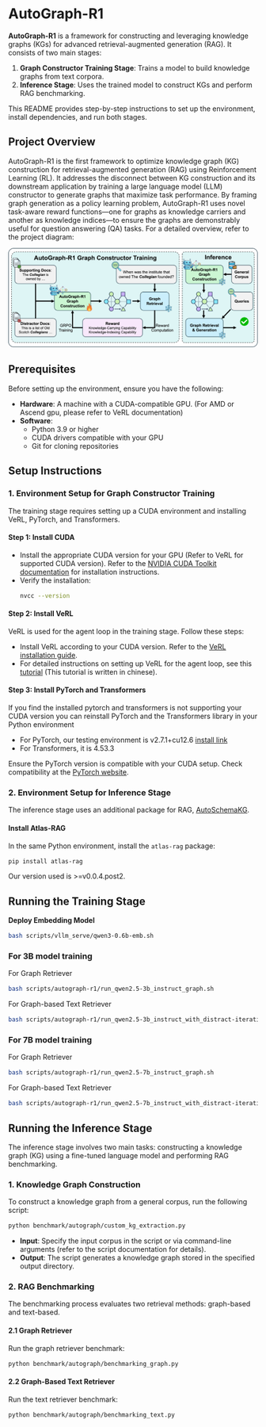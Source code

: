 # AutoGraph-R1

**AutoGraph-R1** is a framework for constructing and leveraging knowledge graphs (KGs) for advanced retrieval-augmented generation (RAG). It consists of two main stages:

1. **Graph Constructor Training Stage**: Trains a model to build knowledge graphs from text corpora.
2. **Inference Stage**: Uses the trained model to construct KGs and perform RAG benchmarking.

This README provides step-by-step instructions to set up the environment, install dependencies, and run both stages.

## Project Overview

AutoGraph-R1 is the first framework to optimize knowledge graph (KG) construction for retrieval-augmented generation (RAG) using Reinforcement Learning (RL). It addresses the disconnect between KG construction and its downstream application by training a large language model (LLM) constructor to generate graphs that maximize task performance. By framing graph generation as a policy learning problem, AutoGraph-R1 uses novel task-aware reward functions—one for graphs as knowledge carriers and another as knowledge indices—to ensure the graphs are demonstrably useful for question answering (QA) tasks. For a detailed overview, refer to the project diagram:

![AutoGraph-R1 Overview](image/autograph-r1.png)

## Prerequisites

Before setting up the environment, ensure you have the following:

- **Hardware**: A machine with a CUDA-compatible GPU. (For AMD or Ascend gpu, please refer to VeRL documentation)
- **Software**:
  - Python 3.9 or higher
  - CUDA drivers compatible with your GPU
  - Git for cloning repositories

## Setup Instructions

### 1. Environment Setup for Graph Constructor Training

The training stage requires setting up a CUDA environment and installing VeRL, PyTorch, and Transformers.

#### Step 1: Install CUDA
- Install the appropriate CUDA version for your GPU (Refer to VeRL for supported CUDA version). Refer to the [NVIDIA CUDA Toolkit documentation](https://developer.nvidia.com/cuda-downloads) for installation instructions.
- Verify the installation:
  ```bash
  nvcc --version
  ```

#### Step 2: Install VeRL
VeRL is used for the agent loop in the training stage. Follow these steps:

- Install VeRL according to your CUDA version. Refer to the [VeRL installation guide](https://verl.readthedocs.io/en/v0.5.x/start/install.html#install-from-custom-environment).
- For detailed instructions on setting up VeRL for the agent loop, see this [tutorial](https://github.com/zhaochenyang20/Awesome-ML-SYS-Tutorial/blob/703711904b3f69a187068916b29264c310f056cc/rlhf/verl/multi-turn/tool_examples/agent_loop.md) (This tutorial is written in chinese).

#### Step 3: Install PyTorch and Transformers
If you find the installed pytorch and transformers is not supporting your CUDA version you can reinstall PyTorch and the Transformers library in your Python environment
- For PyTorch, our testing environment is v2.7.1+cu12.6 [install link](https://pytorch.org/get-started/previous-versions/)
- For Transformers, it is 4.53.3

Ensure the PyTorch version is compatible with your CUDA setup. Check compatibility at the [PyTorch website](https://pytorch.org/get-started/locally/).

### 2. Environment Setup for Inference Stage

The inference stage uses an additional package for RAG, [AutoSchemaKG](https://github.com/HKUST-KnowComp/AutoSchemaKG).

#### Install Atlas-RAG
In the same Python environment, install the `atlas-rag` package:

```bash
pip install atlas-rag
```
Our version used is >=v0.0.4.post2.

## Running the Training Stage

**Deploy Embedding Model**
```bash
bash scripts/vllm_serve/qwen3-0.6b-emb.sh
```

### For 3B model training
For Graph Retriever
```bash
bash scripts/autograph-r1/run_qwen2.5-3b_instruct_graph.sh
```

For Graph-based Text Retriever
```bash
bash scripts/autograph-r1/run_qwen2.5-3b_instruct_with_distract-iterative-hipporag-2.sh
```

### For 7B model training
For Graph Retriever
```bash
bash scripts/autograph-r1/run_qwen2.5-7b_instruct_graph.sh
```

For Graph-based Text Retriever
```bash
bash scripts/autograph-r1/run_qwen2.5-7b_instruct_with_distract-iterative-hipporag-2.sh
```

## Running the Inference Stage

The inference stage involves two main tasks: constructing a knowledge graph (KG) using a fine-tuned language model and performing RAG benchmarking.

### 1. Knowledge Graph Construction
To construct a knowledge graph from a general corpus, run the following script:

```bash
python benchmark/autograph/custom_kg_extraction.py
```

- **Input**: Specify the input corpus in the script or via command-line arguments (refer to the script documentation for details).
- **Output**: The script generates a knowledge graph stored in the specified output directory.

### 2. RAG Benchmarking
The benchmarking process evaluates two retrieval methods: graph-based and text-based.

#### 2.1 Graph Retriever
Run the graph retriever benchmark:

```bash
python benchmark/autograph/benchmarking_graph.py
```

#### 2.2 Graph-Based Text Retriever
Run the text retriever benchmark:

```bash
python benchmark/autograph/benchmarking_text.py
```